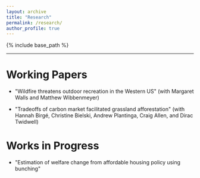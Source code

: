 ```yaml
---
layout: archive
title: "Research"
permalink: /research/
author_profile: true
---
```


{% include base_path %}

------

Working Papers
======
* "Wildfire threatens outdoor recreation in the Western US" (with Margaret Walls and Matthew Wibbenmeyer)

* "Tradeoffs of carbon market facilitated grassland afforestation" (with Hannah Birgé, Christine Bielski, Andrew Plantinga, Craig Allen, and Dirac Twidwell)

Works in Progress
======
* "Estimation of welfare change from affordable housing policy using bunching"